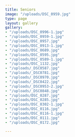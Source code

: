 ```yaml
---
title: Seniors
image: "/uploads/DSC_0959.jpg"
type: page
layout: gallery
gallery:
- "/uploads/DSC_0996-1.jpg"
- "/uploads/DSC_0959-1.jpg"
- "/uploads/DSC_0957.jpg"
- "/uploads/DSC_0913-1.jpg"
- "/uploads/DSC_0689.jpg"
- "/uploads/DSC_0595.jpg"
- "/uploads/DSC_0589-1.jpg"
- "/uploads/DSC_1132.jpg"
- "/uploads/_DSC0587.jpg"
- "/uploads/_DSC0781.jpg"
- "/uploads/_DSC0970.jpg"
- "/uploads/_DSC0422.jpg"
- "/uploads/_DSC0953-2.jpg"
- "/uploads/_DSC0848.jpg"
- "/uploads/DSC_0287.jpg"
- "/uploads/DSC_0285.jpg"
- "/uploads/DSC_0302-1.jpg"
- "/uploads/DSC_0116.jpg"
- "/uploads/DSC_0116-1.jpg"
- "/uploads/DSC_0111.jpg"
- "/uploads/DSC_0172.jpg"

---
```

